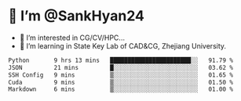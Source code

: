 # 👋 I’m @SankHyan24

- 👀 I’m interested in CG/CV/HPC...
- 🌱 I’m learning in State Key Lab of CAD&CG, Zhejiang University.

<!---
SankHyan24/SankHyan24 is a ✨ special ✨ repository because its `README.md` (this file) appears on your GitHub profile.
You can click the Preview link to take a look at your changes.
--->
<!--START_SECTION:waka-->

```txt
Python       9 hrs 13 mins   ███████████████████████░░   91.79 %
JSON         21 mins         █░░░░░░░░░░░░░░░░░░░░░░░░   03.62 %
SSH Config   9 mins          ▒░░░░░░░░░░░░░░░░░░░░░░░░   01.65 %
Cuda         9 mins          ▒░░░░░░░░░░░░░░░░░░░░░░░░   01.50 %
Markdown     6 mins          ▒░░░░░░░░░░░░░░░░░░░░░░░░   01.00 %
```

<!--END_SECTION:waka-->
